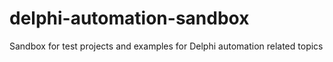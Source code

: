 # delphi-automation-sandbox
Sandbox for test projects and examples for Delphi automation related topics
